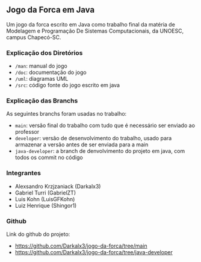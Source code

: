 ## Jogo da Forca em Java

Um jogo da forca escrito em Java como trabalho final da matéria de Modelagem e Programação De Sistemas Computacionais, da UNOESC, campus Chapecó-SC.

### Explicação dos Diretórios

- `/man`: manual do jogo
- `/doc`: documentação do jogo
- `/uml`: diagramas UML 
- `/src`: código fonte do jogo escrito em java

### Explicação das Branchs

As seguintes branchs foram usadas no trabalho:

- `main`: versão final do trabalho com tudo que é necessário ser enviado ao professor
- `developer`: versão de desenvolvimento do trabalho, usado para armazenar a versão antes de ser enviada para a main
- `java-developer`: a branch de denvolvimento do projeto em java, com todos os commit no código

### Integrantes

- Alexsandro Krzjzaniack (Darkalx3)
- Gabriel Turri (GabrielZT)
- Luis Kohn (LuisGFKohn)
- Luiz Henrique (Shingor1)

### Github

Link do github do projeto:

- https://github.com/Darkalx3/jogo-da-forca/tree/main
- https://github.com/Darkalx3/jogo-da-forca/tree/java-developer


